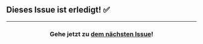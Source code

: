 ## Dieses Issue ist erledigt! :white_check_mark:

<hr>
<h3 align="center">Gehe jetzt zu <a href="{{ issueURL }}">dem nächsten Issue</a>!</h3>
